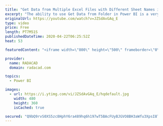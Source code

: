 ```yaml
---
title: "Get Data from Multiple Excel Files with Different Sheet Names into Power BI"
excerpt: "The ability to use Get Data from Folder in Power BI is a very useful option. However, if your sheet names are different in the list of Excel files, then you will face a problem. In this video, I’ll explain a method you can use that works regardless of the sheet names. Download the sample files from my"
originalUrl: https://youtube.com/watch?v=JZSdAvGAq_E
type: video
price: Free
length: PT7M51S
publishedDateTime: 2020-04-22T06:25:52Z
heat: 53

featuredContent: "<iframe width=\"800\" height=\"500\" frameborder=\"0\" src=\"https://www.youtube.com/embed/JZSdAvGAq_E\" allow=\"accelerometer; autoplay; encrypted-media; gyroscope; picture-in-picture\" allowfullscreen></iframe>"

provider:
  name: RADACAD
  domain: radacad.com

topics:
  - Power BI

images:
  - url: https://i.ytimg.com/vi/JZSdAvGAq_E/hqdefault.jpg
    width: 480
    height: 360
    isCached: true

secured: "Q9bQ9rvS0XS5zc8HphY6ra489hq6h197wT5BAcFUyBJGVO8BH3aWfu3XpsI8TL0aPlIrd4GkcqFs2bHKCQstrKoKxDJ0eRqE5Sxbbzes4dUxm5gEKn9rhDbzPG591PIsePUHM8CRWIdKRE/G68MrAlOJcvIkHhRkAVdQ6Hnpb/5yZN9zmYNcMrbKGZnD4i7/ugrc2bXXAAGXZ4ShBBuR87XklJfl5OYKE6sB1sc+kIMMGAVwB5191BrQzyHPTsrGJgreyTSR/P1ftm7QC9boadUcAHn+Y/ijFcg0kEU4PpHMDnyxk8BEr52okIFyIpGIGtm0MJwpdgD94qoEbSYOjcOC9uzpGrpTL+sO4Yzto2kTTyBZ2N8gH2PmT0slEngf9DlSHA9O09A2b3kj71jd6Xg2unr+bnQnlAgNhbP32l4=;X1z1BLFSDJMGrDi+J8K5Uw=="
---
```


